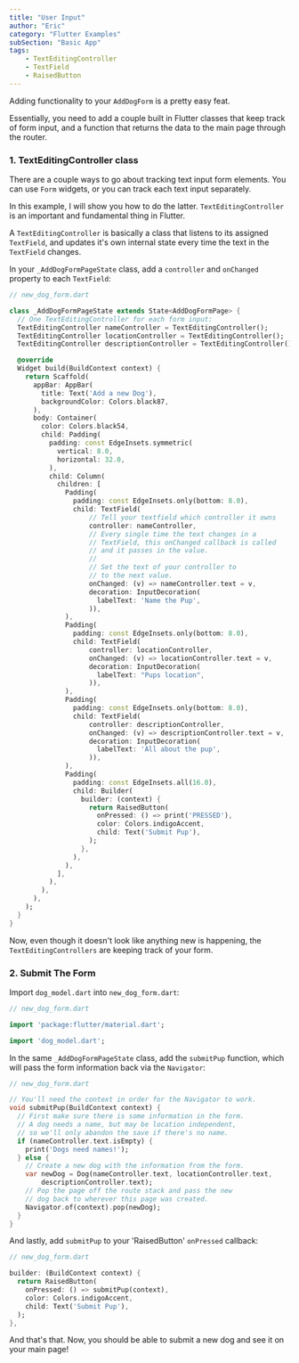 ```yaml
---
title: "User Input"
author: "Eric"
category: "Flutter Examples"
subSection: "Basic App"
tags:
    - TextEditingController
    - TextField
    - RaisedButton
---
```


Adding functionality to your `AddDogForm` is a pretty easy feat.

Essentially, you need to add a couple built in Flutter classes that keep track of form input, and a function that returns the data to the main page through the router.

### 1. TextEditingController class

There are a couple ways to go about tracking text input form elements. You can use `Form` widgets, or you can track each text input separately.

In this example, I will show you how to do the latter. `TextEditingController` is an important and fundamental thing in Flutter.

A `TextEditingController` is basically a class that listens to its assigned `TextField`, and updates it's own internal state every time the text in the `TextField` changes.

In your `_AddDogFormPageState` class, add a `controller` and `onChanged` property to each `TextField`:

```dart
// new_dog_form.dart

class _AddDogFormPageState extends State<AddDogFormPage> {
  // One TextEditingController for each form input:
  TextEditingController nameController = TextEditingController();
  TextEditingController locationController = TextEditingController();
  TextEditingController descriptionController = TextEditingController();

  @override
  Widget build(BuildContext context) {
    return Scaffold(
      appBar: AppBar(
        title: Text('Add a new Dog'),
        backgroundColor: Colors.black87,
      ),
      body: Container(
        color: Colors.black54,
        child: Padding(
          padding: const EdgeInsets.symmetric(
            vertical: 8.0,
            horizontal: 32.0,
          ),
          child: Column(
            children: [
              Padding(
                padding: const EdgeInsets.only(bottom: 8.0),
                child: TextField(
                    // Tell your textfield which controller it owns
                    controller: nameController,
                    // Every single time the text changes in a
                    // TextField, this onChanged callback is called
                    // and it passes in the value.
                    //
                    // Set the text of your controller to
                    // to the next value.
                    onChanged: (v) => nameController.text = v,
                    decoration: InputDecoration(
                      labelText: 'Name the Pup',
                    )),
              ),
              Padding(
                padding: const EdgeInsets.only(bottom: 8.0),
                child: TextField(
                    controller: locationController,
                    onChanged: (v) => locationController.text = v,
                    decoration: InputDecoration(
                      labelText: "Pups location",
                    )),
              ),
              Padding(
                padding: const EdgeInsets.only(bottom: 8.0),
                child: TextField(
                    controller: descriptionController,
                    onChanged: (v) => descriptionController.text = v,
                    decoration: InputDecoration(
                      labelText: 'All about the pup',
                    )),
              ),
              Padding(
                padding: const EdgeInsets.all(16.0),
                child: Builder(
                  builder: (context) {
                    return RaisedButton(
                      onPressed: () => print('PRESSED'),
                      color: Colors.indigoAccent,
                      child: Text('Submit Pup'),
                    );
                  },
                ),
              ),
            ],
          ),
        ),
      ),
    );
  }
}
```

Now, even though it doesn't look like anything new is happening, the `TextEditingControllers` are keeping track of your form.

### 2. Submit The Form

Import `dog_model.dart` into `new_dog_form.dart`:

```dart
// new_dog_form.dart

import 'package:flutter/material.dart';

import 'dog_model.dart';
```

In the same `_AddDogFormPageState` class, add the `submitPup` function, which will pass the form information back via the `Navigator`:

```dart
// new_dog_form.dart

// You'll need the context in order for the Navigator to work.
void submitPup(BuildContext context) {
  // First make sure there is some information in the form.
  // A dog needs a name, but may be location independent,
  // so we'll only abandon the save if there's no name.
  if (nameController.text.isEmpty) {
    print('Dogs need names!');
  } else {
    // Create a new dog with the information from the form.
    var newDog = Dog(nameController.text, locationController.text,
        descriptionController.text);
    // Pop the page off the route stack and pass the new
    // dog back to wherever this page was created.
    Navigator.of(context).pop(newDog);
  }
}
```

And lastly, add `submitPup` to your 'RaisedButton' `onPressed` callback:

```dart
// new_dog_form.dart

builder: (BuildContext context) {
  return RaisedButton(
    onPressed: () => submitPup(context),
    color: Colors.indigoAccent,
    child: Text('Submit Pup'),
  );
},
```

And that's that. Now, you should be able to submit a new dog and see it on your main page!
